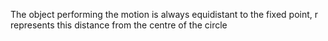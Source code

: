 The object performing the motion is always equidistant to the fixed point, r represents this distance from the centre of the circle
